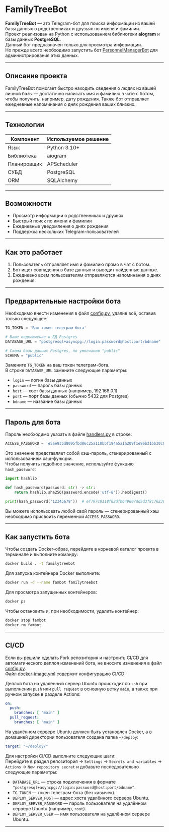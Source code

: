 # FamilyTreeBot

**FamilyTreeBot** — это Telegram-бот для поиска информации из вашей базы данных о родственниках и друзьях по имени и фамилии.  
Проект реализован на Python с использованием библиотеки **aiogram** и базы данных **PostgreSQL**.  
Данный бот предназначен только для просмотра информации.  
Но прежде всего необходимо запустить бот [PersonnelManagerBot](https://github.com/ATAGAEV95/PersonnelManagerBot) для администрирования этих данных.

---

## Описание проекта

FamilyTreeBot помогает быстро находить сведения о людях из вашей личной базы — достаточно написать имя и фамилию в чате с ботом, чтобы получить, например, дату рождения. Также бот отправляет ежедневные напоминания о днях рождения ваших близких.

---

## Технологии

| Компонент   | Используемое решение            |
|-------------|---------------------------------|
| Язык        | Python 3.10+                    |
| Библиотека  | aiogram                         |
| Планировщик | APScheduler                     |
| СУБД        | PostgreSQL                      |
| ORM         | SQLAlchemy                      |

---

## Возможности

- Просмотр информации о родственниках и друзьях
- Быстрый поиск по имени и фамилии
- Ежедневные уведомления о днях рождения
- Поддержка нескольких Telegram-пользователей

---

## Как это работает

1. Пользователь отправляет имя и фамилию прямо в чат с ботом.
2. Бот ищет совпадения в базе данных и выводит найденные данные.
3. Ежедневно всем пользователям отправляются напоминания о днях рождения.

---

## Предварительные настройки бота

Необходимо внести изменения в файл [config.py](https://github.com/ATAGAEV95/FamilyTreeBot/blob/develop/config.py), удалив всё, оставив только следующее:
```python
TG_TOKEN = 'Ваш токен телеграм-бота'

# Ваше подключение к БД Postgres
DATABASE_URL = "postgresql+asyncpg://login:password@host:port/bdname"

# Схема базы данных Postgres, по умолчанию "public"
SCHEMA = "public"
```
Замените `TG_TOKEN` на ваш токен телеграм-бота.  
В строке `DATABASE_URL` замените следующие параметры:  
- `login` — логин базы данных  
- `password` — пароль базы данных  
- `host` — хост базы данных (например, 192.168.0.1)  
- `port` — порт базы данных (обычно 5432 для Postgres)  
- `bdname` — название базы данных

---

## Пароль для бота

Пароль необходимо указать в файле [handlers.py](https://github.com/ATAGAEV95/FamilyTreeBot/blob/develop/app/handlers.py) в строке:
```python
ACCESS_PASSWORD = 'e5ae93bd8095fbd86c25a110bbf194a5a1a209f1e8eb31bb30c8b0ecbe254d58'
```
Это значение представляет собой хэш-пароль, сгенерированный с использованием хэш-функции.  
Чтобы получить подобное значение, используйте функцию `hash_password`:
```python
import hashlib

def hash_password(password: str) -> str:
    return hashlib.sha256(password.encode('utf-8')).hexdigest()

print(hash_password('12345678'))  # ef797c8118f02dfb649607dd5d3f8c7623048c9c063d532cc95c5ed7a898a64f
```
Вы можете использовать любой свой пароль — сгенерированный хэш необходимо присвоить переменной `ACCESS_PASSWORD`.

---

## Как запустить бота

Чтобы создать Docker-образ, перейдите в корневой каталог проекта в терминале и выполните команду:
```bash
docker build . -t familytreebot
```
Для запуска контейнера Docker выполните:
```bash
docker run -d --name fambot familytreebot
```
Для просмотра запущенных контейнеров:
```bash
docker ps
```
Чтобы остановить и, при необходимости, удалить контейнер:
```bash
docker stop fambot
docker rm fambot
```

---

## CI/CD

Если вы решили сделать Fork репозитория и настроить CI/CD для автоматического деплоя изменений бота, не вносите изменения в файл [config.py](https://github.com/ATAGAEV95/FamilyTreeBot/blob/develop/config.py).  
Файл [docker-image.yml](https://github.com/ATAGAEV95/FamilyTreeBot/blob/develop/.github/workflows/docker-image.yml) содержит конфигурацию CI/CD:

Деплой бота на удалённый сервер Ubuntu происходит по `ssh` при выполнении `push` или `pull request` в основную ветку `main`, а также при ручном запуске в разделе Actions:
```yaml
on:
  push:
    branches: [ "main" ]
  pull_request:
    branches: [ "main" ]
```
На удалённом сервере Ubuntu должен быть установлен Docker, а в домашней директории пользователя создана папка `~/deploy`:
```yaml
target: "~/deploy/"
```

Для настройки CI/CD выполните следующие шаги:  
Перейдите в раздел репозитория → `Settings` → `Secrets and variables` → `Actions` → `New repository secret` и добавьте последовательно следующие параметры:  
- `DATABASE_URL` — строка подключения в формате `"postgresql+asyncpg://login:password@host:port/bdname"`.
- `TG_TOKEN` — токен телеграм-бота (без кавычек).
- `DEPLOY_SERVER_HOST` — адрес хоста удалённого сервера Ubuntu.
- `DEPLOY_SERVER_PASSWORD` — пароль пользователя на удалённом сервере Ubuntu (например, `root`).
- `DEPLOY_SERVER_USER` — имя пользователя на удалённом сервере Ubuntu.

---